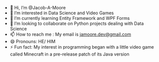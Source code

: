 - 👋 Hi, I’m @Jacob-A-Moore
- 👀 I’m interested in Data Science and Video Games
- 🌱 I’m currently learning Entity Framework and WPF Forms
- 💞️ I’m looking to collaborate on Python projects dealing with Data Science
- 📫 How to reach me : My email is jamoore.dev@gmail.com
- 😄 Pronouns: HE/ HIM
- ⚡ Fun fact: My interest in programming began with a little video game called Minecraft in a pre-release patch of its Java version

<!---
Jacob-A-Moore/Jacob-A-Moore is a ✨ special ✨ repository because its `README.md` (this file) appears on your GitHub profile.
You can click the Preview link to take a look at your changes.
--->
